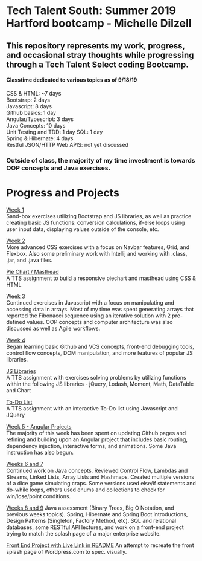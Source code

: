 # Tech Talent South: Summer 2019 Hartford bootcamp - Michelle Dilzell

## This repository represents my work, progress, and occasional stray thoughts while progressing through a Tech Talent Select coding Bootcamp.

#### Classtime dedicated to various topics as of 9/18/19

CSS & HTML: ~7 days  
Bootstrap:  2 days  
Javascript:  8 days  
Github basics: 1 day  
Angular/Typescript: 3 days  
Java Concepts: 10 days  
Unit Testing and TDD: 1 day
SQL: 1 day  
Spring & Hibernate: 4 days  
Restful JSON/HTTP Web APIS: not yet discussed  

### Outside of class, the majority of my time investment is towards OOP concepts and Java exercises.

# Progress and Projects
[Week 1](https://github.com/LaureiVarju/TTS-projects/tree/master/week_1_projects)  
Sand-box exercises utilizing Bootstrap and JS libraries, as well as practice creating basic JS functions: conversion calculations, if-else loops using user input data, displaying values outside of the console, etc.   

[Week 2](https://github.com/LaureiVarju/TTS-projects/tree/master/week_2_projects)  
More advanced CSS exercises with a focus on Navbar features, Grid, and Flexbox. Also some preliminary work with Intellij and working with .class, .jar, and .java files.   
 
[Pie Chart / Masthead](https://github.com/LaureiVarju/TTS-projects/tree/master/HOMEWORK_Michelle_Dilzell/CSS_Piechar_Navbar)      
A TTS assignment to build a responsive piechart and masthead using CSS & HTML   

[Week 3](https://github.com/LaureiVarju/TTS-projects/tree/master/week_3_projects)   
Continued exercises in Javascript with a focus on manipulating and accessing data in arrays. Most of my time was spent generating arrays that reported the Fibonacci sequence using an iterative solution with 2 pre-defined values. OOP concepts and computer architecture was also discussed as well as Agile workflows.   

[Week 4](https://github.com/LaureiVarju/TTS-projects/tree/master/week_4_projects)   
Began learning basic Github and VCS concepts, front-end debugging tools, control flow concepts, DOM manipulation, and more features of popular JS libraries.

[JS Libraries](https://github.com/LaureiVarju/TTS-projects/blob/master/HOMEWORK_Michelle_Dilzell/JS_Libraries_HW.zip)    
A TTS assignment with exercises solving problems by utilizing functions within the following JS libraries - jQuery, Lodash, Moment, Math, DataTable and Chart   

[To-Do List](https://github.com/LaureiVarju/TTS-projects/blob/master/HOMEWORK_Michelle_Dilzell/To%20Do%20List%20HW.zip)    
A TTS assignment with an interactive To-Do list using Javascript and JQuery
 
[Week 5 - Angular Projects](https://github.com/LaureiVarju/TTS-projects/tree/master/HOMEWORK_Michelle_Dilzell/Angular%20HW%202%20-%20Services%20and%20DI)   
The majority of this week has been spent on updating Github pages and refining and building upon an Angular project that includes basic routing, dependency injection, interactive forms, and animations. Some Java instruction has also begun.

[Weeks 6 and 7](https://github.com/LaureiVarju/TTS-projects/tree/master/week_7_projects)   
Continued work on Java concepts. Reviewed Control Flow, Lambdas and Streams, Linked Lists, Array Lists and Hashmaps. Created multiple versions of a dice game simulating craps. Some versions used else/if statements and do-while loops, others used enums and collections to check for win/lose/point conditions.

[Weeks 8 and 9](https://github.com/LaureiVarju/TTS-projects/tree/master/week_8_and_9_projects)
Java assessment (Binary Trees, Big O Notation, and previous weeks topics).
Spring, Hibernate and Spring Boot introductions, Design Patterns (Singleton, Factory Method, etc).
SQL and relational databases, some RESTful API lectures, and work on a front-end project trying to match the splash page of a major enterprise website.

[Front End Project with Live Link in README](https://github.com/LaureiVarju/Front_End_Assignment)
An attempt to recreate the front splash page of Wordpress.com to spec. visually.